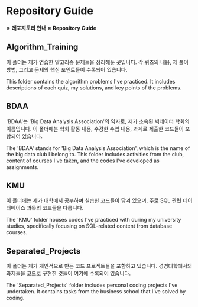 # Repository Guide

**※ 레포지토리 안내 ※ Repository Guide**

## Algorithm_Training
이 폴더는 제가 연습한 알고리즘 문제들을 정리해둔 곳입니다. 각 퀴즈의 내용, 제 풀이 방법, 그리고 문제의 핵심 포인트들이 수록되어 있습니다.

This folder contains the algorithm problems I've practiced. It includes descriptions of each quiz, my solutions, and key points of the problems.

## BDAA
'BDAA'는 'Big Data Analysis Association'의 약자로, 제가 소속된 빅데이터 학회의 이름입니다. 이 폴더에는 학회 활동 내용, 수강한 수업 내용, 과제로 제출한 코드들이 포함되어 있습니다.

The 'BDAA' stands for 'Big Data Analysis Association', which is the name of the big data club I belong to. This folder includes activities from the club, content of courses I've taken, and the codes I've developed as assignments.

## KMU
이 폴더에는 제가 대학에서 공부하며 실습한 코드들이 담겨 있으며, 주로 SQL 관련 데이터베이스 과목의 코드들을 다룹니다.

The 'KMU' folder houses codes I've practiced with during my university studies, specifically focusing on SQL-related content from database courses.

## Separated_Projects
이 폴더는 제가 개인적으로 만든 코드 프로젝트들을 포함하고 있습니다. 경영대학에서의 과제들을 코드로 구현한 것들이 여기에 수록되어 있습니다.

The 'Separated_Projects' folder includes personal coding projects I've undertaken. It contains tasks from the business school that I've solved by coding.
